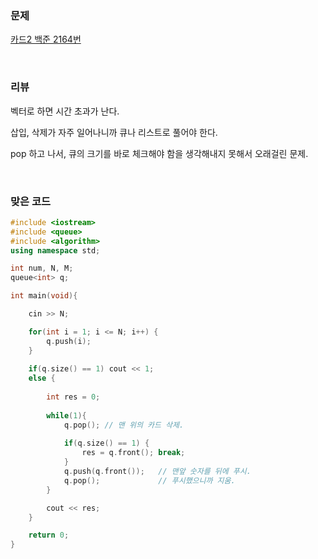 ### 문제

[카드2  백준  2164번](https://www.acmicpc.net/problem/2164)

</br>

### 리뷰

벡터로 하면 시간 초과가 난다. 

삽입, 삭제가 자주 일어나니까 큐나 리스트로 풀어야 한다. 

pop 하고 나서, 큐의 크기를 바로 체크해야 함을 생각해내지 못해서 오래걸린 문제. 

</br>

### 맞은 코드 

```c++
#include <iostream>
#include <queue>
#include <algorithm> 
using namespace std;

int num, N, M;
queue<int> q;

int main(void){

  	cin >> N;

  	for(int i = 1; i <= N; i++) {
  		q.push(i);
	}
		
	if(q.size() == 1) cout << 1;
	else {
	
		int res = 0;
		
		while(1){
			q.pop(); // 맨 위의 카드 삭제. 
			 
			if(q.size() == 1) {
				res = q.front(); break;
			}
  			q.push(q.front());	 // 맨앞 숫자를 뒤에 푸시.  
  			q.pop(); 			 // 푸시했으니까 지움.  
		}

		cout << res;
	}

	return 0;
} 
```

</br>